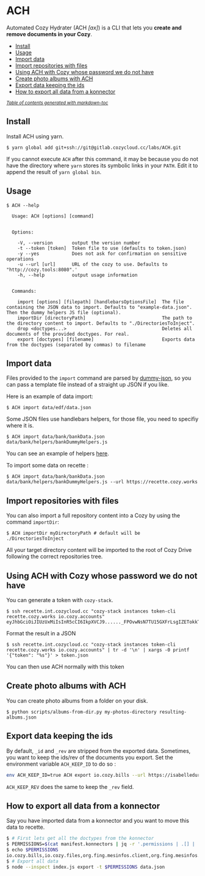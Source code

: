 # ACH

Automated Cozy Hydrater (ACH *[ax]*) is a CLI that lets you **create and remove documents in your Cozy**.

+ [Install](#install)
+ [Usage](#usage)
+ [Import data](#import-data)
+ [Import repositories with files](#import-repositories-with-files)
+ [Using ACH with Cozy whose password we do not have](#using-ach-with-cozy-whose-password-we-do-not-have)
+ [Create photo albums with ACH](#create-photo-albums-with-ach)
+ [Export data keeping the ids](#export-data-keeping-the-ids)
+ [How to export all data from a konnector](#how-to-export-all-data-from-a-konnector)

<small><i><a href='http://ecotrust-canada.github.io/markdown-toc/'>Table of contents generated with markdown-toc</a></i></small>

## Install

Install ACH using yarn.

```
$ yarn global add git+ssh://git@gitlab.cozycloud.cc/labs/ACH.git
```

If you cannot execute `ACH` after this command, it may be because you do not have
the directory where `yarn` stores its symbolic links in your `PATH`. Edit it to append
the result of `yarn global bin`.

## Usage

```
$ ACH --help

  Usage: ACH [options] [command]


  Options:

    -V, --version       output the version number
    -t --token [token]  Token file to use (defaults to token.json)
    -y --yes            Does not ask for confirmation on sensitive operations
    -u --url [url]      URL of the cozy to use. Defaults to "http://cozy.tools:8080".'
    -h, --help          output usage information


  Commands:

    import [options] [filepath] [handlebarsOptionsFile]  The file containing the JSON data to import. Defaults to "example-data.json". Then the dummy helpers JS file (optional).
    importDir [directoryPath]                            The path to the directory content to import. Defaults to "./DirectoriesToInject".
    drop <doctypes...>                                   Deletes all documents of the provided doctypes. For real.
    export [doctypes] [filename]                         Exports data from the doctypes (separated by commas) to filename
```

## Import data

Files provided to the `import` command are parsed by [dummy-json](https://github.com/webroo/dummy-json), so you can pass a template file instead of a straight up JSON if you like.

Here is an example of data import:

```shell
$ ACH import data/edf/data.json
```

Some JSON files use handlebars helpers, for those file, you need to specifiy where it is.

```shell
$ ACH import data/bank/bankData.json data/bank/helpers/bankDummyHelpers.js
```

You can see an example of helpers [here](https://gitlab.cozycloud.cc/labs/ACH/blob/master/data/bank/helpers/bankDummyHelpers.js).

To import some data on recette :

```shell
$ ACH import data/bank/bankData.json data/bank/helpers/bankDummyHelpers.js --url https://recette.cozy.works
```

## Import repositories with files

You can also import a full repository content into a Cozy by using the command `importDir`:

```shell
$ ACH importDir myDirectoryPath # default will be ./DirectoriesToInject
```

All your target directory content will be imported to the root of Cozy Drive following the correct repositories tree.

## Using ACH with Cozy whose password we do not have

You can generate a token with `cozy-stack`.

```
$ ssh recette.int.cozycloud.cc "cozy-stack instances token-cli recette.cozy.works io.cozy.accounts"
eyJhbGciOiJIUzUxMiIsInR5cCI6IkpXVCJ9......_FPOvwNsN7TU15GXFrLsgIZETokkT6r_4GlAYu_CdepfoGfw
```

Format the result in a JSON

```
$ ssh recette.int.cozycloud.cc "cozy-stack instances token-cli recette.cozy.works io.cozy.accounts" | tr -d '\n' | xargs -0 printf '{"token": "%s"}' > token.json
```

You can then use ACH normally with this token

## Create photo albums with ACH

You can create photo albums from a folder on your disk.

```
$ python scripts/albums-from-dir.py my-photos-directory resulting-albums.json
```

## Export data keeping the ids

By default, `_id` and `_rev` are stripped from the exported data. Sometimes, you want to keep the ids/rev of the documents you export. Set the
environment variable `ACH_KEEP_ID` to do so :

```bash
env ACH_KEEP_ID=true ACH export io.cozy.bills --url https://isabelledurand.cozy.rocks /tmp/bills.json
```

`ACH_KEEP_REV` does the same to keep the `_rev` field.

## How to export all data from a konnector

Say you have imported data from a konnector and you want to move this data to recette.

```bash
$ # First lets get all the doctypes from the konnector
$ PERMISSIONS=$(cat manifest.konnectors | jq -r '.permissions | .[] | .type' | python -c 'import sys; print ",".join(sys.stdin.read().split("\n"))[:-1]')
$ echo $PERMISSIONS
io.cozy.bills,io.cozy.files,org.fing.mesinfos.client,org.fing.mesinfos.contract,org.fing.mesinfos.paymentterms,org.fing.mesinfos.home,org.fing.mesinfos.consumptionstatement,org.fing.mesinfos.energybreakdown
$ # Export all data
$ node --inspect index.js export -t $PERMISSIONS data.json
```

